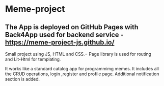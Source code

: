# Meme-project
## The App is deployed on GitHub Pages with Back4App used for backend service - https://meme-project-js.github.io/
Small project using JS, HTML and CSS.=
Page library is used for routing and Lit-Html for templating.

It works like a standard catalog app for programmimg memes. It includes all the CRUD operations, login ,register and profile page.
Additional notification section is added.

